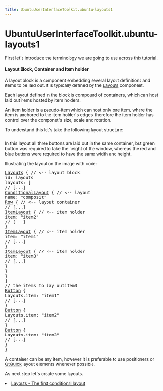 ```yaml
---
Title: UbuntuUserInterfaceToolkit.ubuntu-layouts1
---
```


# UbuntuUserInterfaceToolkit.ubuntu-layouts1

<span class="subtitle"></span>
<!-- $$$ubuntu-layouts1.html-description -->
<p>First let's introduce the terminology we are going to use across this tutorial.</p>
<h4 >Layout Block, Container and Item holder</h4>
<p>A layout block is a component embedding several layout definitions and items to be laid out. It is typically defined by the <a href="Ubuntu.Layouts.Layouts.md">Layouts</a> component.</p>
<p>Each layout defined in the block is compound of containers, which can host laid out items hosted by item holders.</p>
<p>An item holder is a pseudo-item which can host only one item, where the item is anchored to the item holder's edges, therefore the item holder has control over the componet's size, scale and rotation.</p>
<p>To understand this let's take the following layout structure:</p>
<p class="centerAlign"><img src="https://assets.ubuntu.com/v1/d9dc836b-sample-layout.png" alt="" /></p><p>In this layout all three buttons are laid out in the same container, but green button was required to take the height of the window, whereas the red and blue buttons were required to have the same width and height.</p>
<p>Illustrating the layout on the image with code:</p>
<pre class="qml"><span class="type"><a href="Ubuntu.Layouts.Layouts.md">Layouts</a></span> { <span class="comment">// &lt;-- layout block</span>
<span class="name">id</span>: <span class="name">layouts</span>
<span class="name">layouts</span>: [
<span class="comment">// [...]</span>
<span class="type"><a href="Ubuntu.Layouts.ConditionalLayout.md">ConditionalLayout</a></span> { <span class="comment">// &lt;-- layout</span>
<span class="name">name</span>: <span class="string">&quot;composit&quot;</span>
<span class="type"><a href="QtQuick.Row.md">Row</a></span> { <span class="comment">// &lt;-- layout container</span>
<span class="comment">// [...]</span>
<span class="type"><a href="Ubuntu.Layouts.ItemLayout.md">ItemLayout</a></span> { <span class="comment">// &lt;-- item holder</span>
<span class="name">item</span>: <span class="string">&quot;item2&quot;</span>
<span class="comment">// [...]</span>
}
<span class="type"><a href="Ubuntu.Layouts.ItemLayout.md">ItemLayout</a></span> { <span class="comment">// &lt;-- item holder</span>
<span class="name">item</span>: <span class="string">&quot;item1&quot;</span>
<span class="comment">// [...]</span>
}
<span class="type"><a href="Ubuntu.Layouts.ItemLayout.md">ItemLayout</a></span> { <span class="comment">// &lt;-- item holder</span>
<span class="name">item</span>: <span class="string">&quot;item3&quot;</span>
<span class="comment">// [...]</span>
}
}
}
]
<span class="comment">// the items to lay outitem3</span>
<span class="type"><a href="Ubuntu.Components.Button.md">Button</a></span> {
<span class="name">Layouts</span>.item: <span class="string">&quot;item1&quot;</span>
<span class="comment">// [...]</span>
}
<span class="type"><a href="Ubuntu.Components.Button.md">Button</a></span> {
<span class="name">Layouts</span>.item: <span class="string">&quot;item2&quot;</span>
<span class="comment">// [...]</span>
}
<span class="type"><a href="Ubuntu.Components.Button.md">Button</a></span> {
<span class="name">Layouts</span>.item: <span class="string">&quot;item3&quot;</span>
<span class="comment">// [...]</span>
}
}</pre>
<p>A container can be any item, however it is preferable to use positioners or <a href="http://doc.qt.io/qt-5/qtquick-qmlmodule.html">QtQuick</a> layout elements whenever possible.</p>
<p>As next step let's create some layouts.</p>
<!-- @@@ubuntu-layouts1.html -->
<p class="naviNextPrevious footerNavi">
<li><a class="nextPage" href="UbuntuUserInterfaceToolkit.ubuntu-layouts2.md">Layouts - The first conditional layout</a></li>
</p>
